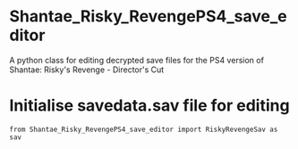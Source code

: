 # Shantae_Risky_RevengePS4_save_editor
A python class for editing decrypted save files for the PS4 version of Shantae: Risky's Revenge - Director's Cut


# Initialise savedata.sav file for editing
```
from Shantae_Risky_RevengePS4_save_editor import RiskyRevengeSav as sav
```

